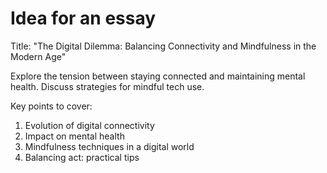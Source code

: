# Idea for an essay

Title: "The Digital Dilemma: Balancing Connectivity and Mindfulness in the Modern Age"

Explore the tension between staying connected and maintaining mental health. Discuss strategies for mindful tech use.

Key points to cover:
1. Evolution of digital connectivity
2. Impact on mental health
3. Mindfulness techniques in a digital world
4. Balancing act: practical tips
